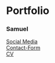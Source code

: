 # Portfolio

### Samuel

[Social Media](https://476736.github.io/Portfolio/social.html)  
[Contact-Form](https://476736.github.io/Portfolio/contact.html)  
[CV](https://476736.github.io/Portfolio/cv.html)
